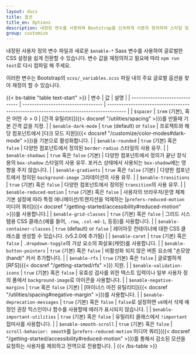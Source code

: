 ```yaml
---
layout: docs
title: 옵션
title_en: Options
description: 내장된 변수를 사용하여 Bootstrap을 신속하게 사용자 정의하여 스타일 및 동작을 제어하기 위한 글로벌 CSS 설정을 쉽게 전환할 수 있습니다.
group: customize
---
```


내장된 사용자 정의 변수 파일과 새로운 `$enable-*` Sass 변수를 사용하여 글로벌한 CSS 설정을 쉽게 전환할 수 있습니다. 변수 값을 재정의하고 필요에 따라 `npm run test`로 다시 컴파일 해 주세요.

이러한 변수는 Bootstrap의 `scss/_variables.scss` 파일 내의 주요 글로벌 옵션을 찾아 재정의 할 수 있습니다.

{{< bs-table "table text-start" >}}
| 변수                       | 값                             | 설명                                                                            |
| ------------------------------ | ---------------------------------- | -------------------------------------------------------------------------------------- |
| `$spacer`                      | `1rem` (기본), 혹은 어떤 수 > 0 | [간격 유틸리티]({{< docsref "/utilities/spacing" >}})를 만들때 기본 간격 값을 지정. |
| `$enable-dark-mode`            | `true` (default) or `false`        | 프로젝트와 해당 컴포넌트에서 [다크 모드 지원]({{< docsref "/customize/color-modes#dark-mode" >}})을 기본으로 활성화합니다. |
| `$enable-rounded`              | `true` (기본) 혹은 `false`        | 다양한 컴포넌트에서 정의된 `border-radius` 스타일의 사용 유무. |
| `$enable-shadows`              | `true` 혹은 `false` (기본)        | 다양한 컴포넌트에서 정의가 끝난 장식용의 `box-shadow` 스타일의 사용 유무. 포커스 상태에서 사용되는 `box-shadow`에는 영향을 주지 않습니다. |
| `$enable-gradients`            | `true` 혹은 `false` (기본)        | 다양한 컴포넌트에서 정의된 `background-image` 그라데이션의 사용 유무. |
| `$enable-transitions`          | `true` (기본) 혹은 `false`        | 다양한 컴포넌트에서 정의된 `transition`의 사용 유무. |
| `$enable-reduced-motion`       | `true` (기본) 혹은 `false`        | 사용자의 브라우저/운영 체제 기본 설정에 따라 특정 애니메이션/트랜지션을 억제하는 [`prefers-reduced-motion` 미디어 쿼리]({{< docsref "/getting-started/accessibility#reduced-motion" >}})를 사용합니다.|
| `$enable-grid-classes`         | `true` (기본) 혹은 `false`        | 그리드 시스템용 CSS 클래스(예를 들어, `.row`, `.col-md-1`, 등등)를 사용합니다. |
| `$enable-container-classes`    | `true` (default) or `false`        | 레이아웃 컨테이너에 대한 CSS 클래스를 생성할 수 있습니다. (v5.2.0에 추가됨) |
| `$enable-caret`                | `true` (기본) 혹은 `false`        | `.dropdown-toggle`의 가상 요소의 화살표(캐럿)를 사용합니다. |
| `$enable-button-pointers`      | `true` (기본) 혹은 `false`        | 비활성화 되지 않은 버튼 요소에 "손모양(hand)" 커서 추가합니다. |
| `$enable-rfs`                  | `true` (기본) 혹은 `false`        | 글로벌하게 [RFS]({{< docsref "/getting-started/rfs" >}}) 지원. |
| `$enable-validation-icons`     | `true` (기본) 혹은 `false`        | 유효성 검사를 위한 텍스트 입력이나 일부 사용자 정의 폼에서 `background-image`로 아이콘을 사용합니다. |
| `$enable-negative-margins`     | `true` 혹은 `false` (기본)        | [마이너스 마진 유틸리티]({{< docsref "/utilities/spacing#negative-margin" >}})를 사용합니다. |
| `$enable-deprecation-messages` | `true` (기본) 혹은 `false`        | `false`로 설정하면 `v6`에서 삭제 예정인 권장 믹스인이나 함수를 사용할때 에러가 표시되지 않습니다. |
| `$enable-important-utilities`  | `true` (기본) 혹은 `false`        | 유틸리티 클래스에서 `!important` 접미사를 사용합니다. |
| `$enable-smooth-scroll`        | `true` (기본) 혹은 `false`        | `scroll-behavior: smooth`를 [`prefers-reduced-motion` 미디어 쿼리]({{< docsref "/getting-started/accessibility#reduced-motion" >}})를 통해서 감소된 모션을 요청하는 사용자를 제외하고 전역으로 전용합니다. |
{{< /bs-table >}}
